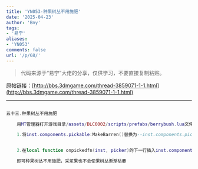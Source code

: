 ```yaml
---
title: 'YN053-种果树丛不用施肥'
date: '2025-04-23'
author: 'Bny'
tags:
- '易宁'
aliases:
- 'YN053'
comments: false
url: '/p/68/'
---
```


> 代码来源于“易宁”大佬的分享，仅供学习，不要直接复制粘贴。

原帖链接：[http://bbs.3dmgame.com/thread-3859071-1-1.html](http://bbs.3dmgame.com/thread-3859071-1-1.html)

---

```lua  

五十三.种果树丛不用施肥

	用MT管理器打开游戏目录/assets/DLC0002/scripts/prefabs/berrybush.lua文件，

	1.将inst.components.pickable:MakeBarren()替换为--inst.components.pickable:MakeBarren()


	2.在local function onpickedfn(inst, picker)的下一行插入inst.components.pickable.cycles_left = 5

	即可种果树丛不用施肥，采浆果也不会使果树丛渐渐枯萎

```  


